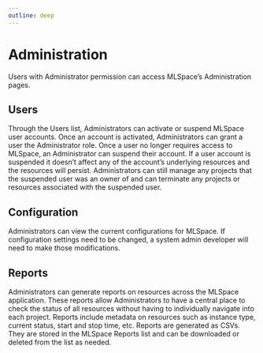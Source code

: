 ```yaml
---
outline: deep
---
```


# Administration

Users with Administrator permission can access MLSpace’s Administration pages.

## Users

Through the Users list, Administrators can activate or suspend MLSpace user accounts.
Once an account is activated, Administrators can grant a user the Administrator role. Once a user no longer
requires access to MLSpace, an Administrator can suspend their account. If a user account is suspended it
doesn’t affect any of the account’s underlying resources and the resources will persist. Administrators can still
manage any projects that the suspended user was an owner of and can terminate any projects or resources
associated with the suspended user.

## Configuration

Administrators can view the current configurations for MLSpace. If configuration settings need to be changed,
a system admin developer will need to make those modifications.

## Reports

Administrators can generate reports on resources across the MLSpace application. These reports
allow Administrators to have a central place to check the status of all resources without having
to individually navigate into each project. Reports include metadata on resources such as instance type,
current status, start and stop time, etc. Reports are generated as CSVs. They are stored in the
MLSpace Reports list and can be downloaded or deleted from the list as needed.